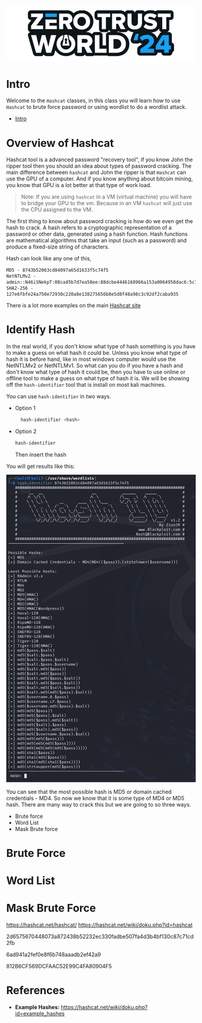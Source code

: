 ![ZTW Logo](../../Assets/Hacking_Labs_graphics_ztw_logo_med_1.png)

# Intro
Welcome to the `Hashcat` classes, in this class you will learn how to use `Hashcat` to brute force password or using wordlist to do a wordlist attack. 

- [Intro](#intro)

# Overview of Hashcat
Hashcat tool is a advanced password "recovery tool", if you know John the ripper tool then you should an idea about types of password cracking. The main difference between `hashcat` and John the ripper is that `Hashcat` can use the GPU of a computer. And if you know anything about bitcoin mining, you know that GPU is a lot better at that type of work load. 

>Note: If you are using `hashcat` in a VM (virtual machine) you will have to bridge your GPU to the vm. Because in an VM `hashcat` will just use the CPU assigned to the VM.

The first thing to know about password cracking is how do we even get the hash to crack. A hash refers to a cryptographic representation of a password or other data, generated using a hash function. Hash functions are mathematical algorithms that take an input (such as a password) and produce a fixed-size string of characters.

Hash can look like any one of this, 
```
MD5 - 8743b52063cd84097a65d1633f5c74f5
NetNTLMv2 - admin::N46iSNekpT:08ca45b7d7ea58ee:88dcbe4446168966a153a0064958dac6:5c7830315c7830310000000000000b45c67103d07d7b95acd12ffa11230e0000000052920b85f78d013c31cdb3b92f5d765c783030
SHA2-256 - 	127e6fbfe24a750e72930c220a8e138275656b8e5d8f48a98c3c92df2caba935
```
There is a lot more examples on the main [Hashcat site](https://hashcat.net/wiki/doku.php?id=example_hashes)

# Identify Hash
In the real world, if you don't know what type of hash something is you have to make a guess on what hash it could be. Unless you know what type of hash it is before hand, like in most windows computer would use the NetNTLMv2 or NetNTLMv1. So what can you do if you have a hash and don't know what type of hash it could be, then you have to use online or offline tool to make a guess on what type of hash it is. We will be showing off the `hash-identifier` tool that is install on most kali machines. 

You can use `hash-identifier` in two ways.
- Option 1
  ```bash
    hash-identifier <hash>
    ```
- Option 2 
  ``` bash
  hash-identifier
  ```
  Then insert the hash

You will get results like this:

![Hash-identifier results](../../Assets/OnDemand/Hashcat/hash_identifier.png)

You can see that the most possible hash is MD5 or domain cached credentials - MD4. So now we know that it is some type of MD4 or MD5 hash. There are many way to crack this but we are going to so three ways.
- Brute force
- Word List
- Mask Brute force

# Brute Force

# Word List
# Mask Brute Force

https://hashcat.net/hashcat/
https://hashcat.net/wiki/doku.php?id=hashcat



2d6575670448073a872438b52232ec330fadbe507fa4d3b4bf130c87c71cd2fb

6ad941a2fef0e8f6b748aaadb2ef42a9


812B6CF569DCFAAC52E99C4FA80904F5



# References

- **Example Hashes:** https://hashcat.net/wiki/doku.php?id=example_hashes